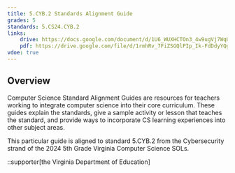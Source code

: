 ```yaml
---
title: 5.CYB.2 Standards Alignment Guide
grades: 5
standards: 5.CS24.CYB.2
links:
    drive: https://docs.google.com/document/d/1U6_WUXHCTOn3_4w9ugVj7WqU8Eu9HrhFCJv6MlrWTuE/edit?usp=drive_link
    pdf: https://drive.google.com/file/d/1rmhRv_7FiZSGQlPIp_Ik-FdDdyYQg0eh/view?usp=drive_link
vdoe: true
---
```


## Overview

Computer Science Standard Alignment Guides are resources for teachers working to integrate computer science into their core curriculum. These guides explain the standards, give a sample activity or lesson that teaches the standard, and provide ways to incorporate CS learning experiences into other subject areas. 

This particular guide is aligned to standard 5.CYB.2 from the Cybersecurity strand of the 2024 5th Grade Virginia Computer Science SOLs.

::supporter[the Virginia Department of Education]